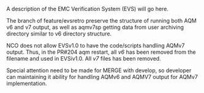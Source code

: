 A description of the EMC Verification System (EVS) will go here. 

The branch of feature/evsretro preserve the structure of running
both AQM v6 and v7 output, as well as aqmv7sp getting data from user 
archiving directory similar to v6 directory structure.

NCO does not allow EVSv1.0 to have the code/scripts handling AQMv7 output.
Thus, in the PR#204 aqm restart, all *v6* has been removed from the
filename and used in EVSiv1.0.  All *v7* files has been removed.

Special attention need  to be made for MERGE with develop,
so developer can maintaining it ability for handling AQMv6 and AQMV7
output for AQMv7 implementation.
